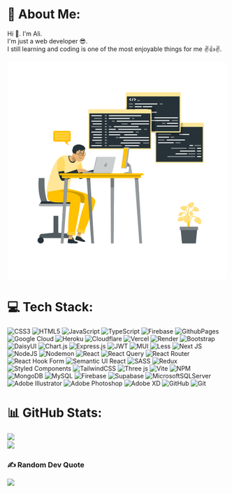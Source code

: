 # 💫 About Me:
Hi 👋. I'm Ali.
<br>
I'm just a web developer 😎.
<br>
I still learning and coding is one of the most enjoyable things for me ✌️👍✌️.
<br>

<p align="center">
  <img width="500px" height="500px" src="https://raw.githubusercontent.com/alibkm95/alibkm95/46cc5256d41fa4f025cb77fadc73cf7c40464374/developer.svg" alter="developer" />
</p>

# 💻 Tech Stack:
![CSS3](https://img.shields.io/badge/css3-%231572B6.svg?style=flat&logo=css3&logoColor=white) ![HTML5](https://img.shields.io/badge/html5-%23E34F26.svg?style=flat&logo=html5&logoColor=white) ![JavaScript](https://img.shields.io/badge/javascript-%23323330.svg?style=flat&logo=javascript&logoColor=%23F7DF1E) ![TypeScript](https://img.shields.io/badge/typescript-%23007ACC.svg?style=flat&logo=typescript&logoColor=white) ![Firebase](https://img.shields.io/badge/firebase-%23039BE5.svg?style=flat&logo=firebase) ![GithubPages](https://img.shields.io/badge/github%20pages-121013?style=flat&logo=github&logoColor=white) ![Google Cloud](https://img.shields.io/badge/GoogleCloud-%234285F4.svg?style=flat&logo=google-cloud&logoColor=white) ![Heroku](https://img.shields.io/badge/heroku-%23430098.svg?style=flat&logo=heroku&logoColor=white) ![Cloudflare](https://img.shields.io/badge/Cloudflare-F38020?style=flat&logo=Cloudflare&logoColor=white) ![Vercel](https://img.shields.io/badge/vercel-%23000000.svg?style=flat&logo=vercel&logoColor=white) ![Render](https://img.shields.io/badge/Render-%46E3B7.svg?style=flat&logo=render&logoColor=white) ![Bootstrap](https://img.shields.io/badge/bootstrap-%238511FA.svg?style=flat&logo=bootstrap&logoColor=white) ![DaisyUI](https://img.shields.io/badge/daisyui-5A0EF8?style=flat&logo=daisyui&logoColor=white) ![Chart.js](https://img.shields.io/badge/chart.js-F5788D.svg?style=flat&logo=chart.js&logoColor=white) ![Express.js](https://img.shields.io/badge/express.js-%23404d59.svg?style=flat&logo=express&logoColor=%2361DAFB) ![JWT](https://img.shields.io/badge/JWT-black?style=flat&logo=JSON%20web%20tokens) ![MUI](https://img.shields.io/badge/MUI-%230081CB.svg?style=flat&logo=mui&logoColor=white) ![Less](https://img.shields.io/badge/less-2B4C80?style=flat&logo=less&logoColor=white) ![Next JS](https://img.shields.io/badge/Next-black?style=flat&logo=next.js&logoColor=white) ![NodeJS](https://img.shields.io/badge/node.js-6DA55F?style=flat&logo=node.js&logoColor=white) ![Nodemon](https://img.shields.io/badge/NODEMON-%23323330.svg?style=flat&logo=nodemon&logoColor=%BBDEAD) ![React](https://img.shields.io/badge/react-%2320232a.svg?style=flat&logo=react&logoColor=%2361DAFB) ![React Query](https://img.shields.io/badge/-React%20Query-FF4154?style=flat&logo=react%20query&logoColor=white) ![React Router](https://img.shields.io/badge/React_Router-CA4245?style=flat&logo=react-router&logoColor=white) ![React Hook Form](https://img.shields.io/badge/React%20Hook%20Form-%23EC5990.svg?style=flat&logo=reacthookform&logoColor=white) ![Semantic UI React](https://img.shields.io/badge/Semantic%20UI%20React-%2335BDB2.svg?style=flat&logo=SemanticUIReact&logoColor=white) ![SASS](https://img.shields.io/badge/SASS-hotpink.svg?style=flat&logo=SASS&logoColor=white) ![Redux](https://img.shields.io/badge/redux-%23593d88.svg?style=flat&logo=redux&logoColor=white) ![Styled Components](https://img.shields.io/badge/styled--components-DB7093?style=flat&logo=styled-components&logoColor=white) ![TailwindCSS](https://img.shields.io/badge/tailwindcss-%2338B2AC.svg?style=flat&logo=tailwind-css&logoColor=white) ![Three js](https://img.shields.io/badge/threejs-black?style=flat&logo=three.js&logoColor=white) ![Vite](https://img.shields.io/badge/vite-%23646CFF.svg?style=flat&logo=vite&logoColor=white) ![NPM](https://img.shields.io/badge/NPM-%23CB3837.svg?style=flat&logo=npm&logoColor=white) ![MongoDB](https://img.shields.io/badge/MongoDB-%234ea94b.svg?style=flat&logo=mongodb&logoColor=white) ![MySQL](https://img.shields.io/badge/mysql-4479A1.svg?style=flat&logo=mysql&logoColor=white) ![Firebase](https://img.shields.io/badge/firebase-a08021?style=flat&logo=firebase&logoColor=ffcd34) ![Supabase](https://img.shields.io/badge/Supabase-3ECF8E?style=flat&logo=supabase&logoColor=white) ![MicrosoftSQLServer](https://img.shields.io/badge/Microsoft%20SQL%20Server-CC2927?style=flat&logo=microsoft%20sql%20server&logoColor=white) ![Adobe Illustrator](https://img.shields.io/badge/adobe%20illustrator-%23FF9A00.svg?style=flat&logo=adobe%20illustrator&logoColor=white) ![Adobe Photoshop](https://img.shields.io/badge/adobe%20photoshop-%2331A8FF.svg?style=flat&logo=adobe%20photoshop&logoColor=white) ![Adobe XD](https://img.shields.io/badge/Adobe%20XD-470137?style=flat&logo=Adobe%20XD&logoColor=#FF61F6) ![GitHub](https://img.shields.io/badge/github-%23121011.svg?style=flat&logo=github&logoColor=white) ![Git](https://img.shields.io/badge/git-%23F05033.svg?style=flat&logo=git&logoColor=white)
# 📊 GitHub Stats:
![](https://github-readme-streak-stats.herokuapp.com/?user=alibkm95&theme=dark&hide_border=false)<br/>
![](https://github-readme-stats.vercel.app/api/top-langs/?username=alibkm95&theme=dark&hide_border=false&include_all_commits=false&count_private=false&layout=compact)

### ✍️ Random Dev Quote
![](https://quotes-github-readme.vercel.app/api?type=horizontal&theme=radical)
